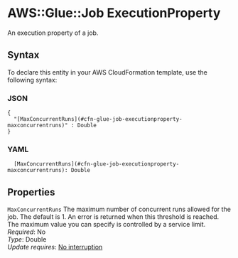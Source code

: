 # AWS::Glue::Job ExecutionProperty<a name="aws-properties-glue-job-executionproperty"></a>

An execution property of a job\.

## Syntax<a name="aws-properties-glue-job-executionproperty-syntax"></a>

To declare this entity in your AWS CloudFormation template, use the following syntax:

### JSON<a name="aws-properties-glue-job-executionproperty-syntax.json"></a>

```
{
  "[MaxConcurrentRuns](#cfn-glue-job-executionproperty-maxconcurrentruns)" : Double
}
```

### YAML<a name="aws-properties-glue-job-executionproperty-syntax.yaml"></a>

```
  [MaxConcurrentRuns](#cfn-glue-job-executionproperty-maxconcurrentruns): Double
```

## Properties<a name="aws-properties-glue-job-executionproperty-properties"></a>

`MaxConcurrentRuns` <a name="cfn-glue-job-executionproperty-maxconcurrentruns"></a>
The maximum number of concurrent runs allowed for the job\. The default is 1\. An error is returned when this threshold is reached\. The maximum value you can specify is controlled by a service limit\.  
_Required_: No  
_Type_: Double  
_Update requires_: [No interruption](https://docs.aws.amazon.com/AWSCloudFormation/latest/UserGuide/using-cfn-updating-stacks-update-behaviors.html#update-no-interrupt)

